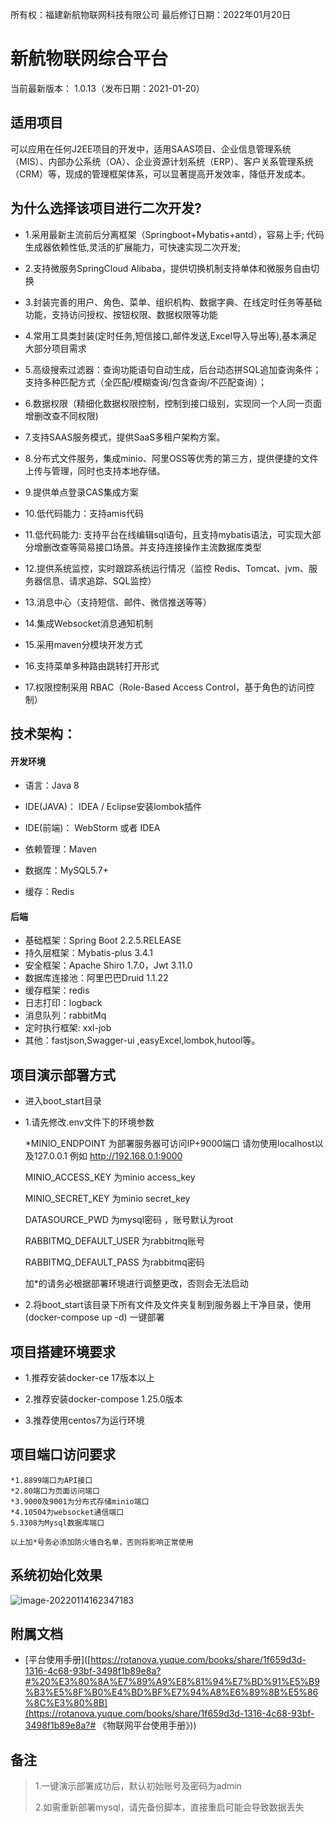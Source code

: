 所有权：福建新航物联网科技有限公司
最后修订日期：2022年01月20日



新航物联网综合平台
===============

当前最新版本： 1.0.13（发布日期：2021-01-20）






适用项目
-----------------------------------
可以应用在任何J2EE项目的开发中，适用SAAS项目、企业信息管理系统（MIS）、内部办公系统（OA）、企业资源计划系统（ERP）、客户关系管理系统（CRM）等，现成的管理框架体系，可以显著提高开发效率，降低开发成本。






为什么选择该项目进行二次开发?
-----------------------------------
* 1.采用最新主流前后分离框架（Springboot+Mybatis+antd），容易上手; 代码生成器依赖性低,灵活的扩展能力，可快速实现二次开发;

* 2.支持微服务SpringCloud Alibaba，提供切换机制支持单体和微服务自由切换

* 3.封装完善的用户、角色、菜单、组织机构、数据字典、在线定时任务等基础功能，支持访问授权、按钮权限、数据权限等功能

* 4.常用工具类封装(定时任务,短信接口,邮件发送,Excel导入导出等),基本满足大部分项目需求

* 5.高级搜索过滤器：查询功能语句自动生成，后台动态拼SQL追加查询条件；支持多种匹配方式（全匹配/模糊查询/包含查询/不匹配查询）；

* 6.数据权限（精细化数据权限控制，控制到接口级别，实现同一个人同一页面增删改查不同权限)

* 7.支持SAAS服务模式，提供SaaS多租户架构方案。

* 8.分布式文件服务，集成minio、阿里OSS等优秀的第三方，提供便捷的文件上传与管理，同时也支持本地存储。

* 9.提供单点登录CAS集成方案

* 10.低代码能力：支持amis代码

* 11.低代码能力: 支持平台在线编辑sql语句，且支持mybatis语法，可实现大部分增删改查等简易接口场景。并支持连接操作主流数据库类型

* 12.提供系统监控，实时跟踪系统运行情况（监控 Redis、Tomcat、jvm、服务器信息、请求追踪、SQL监控）

* 13.消息中心（支持短信、邮件、微信推送等等）

* 14.集成Websocket消息通知机制

* 15.采用maven分模块开发方式

* 16.支持菜单多种路由跳转打开形式

* 17.权限控制采用 RBAC（Role-Based Access Control，基于角色的访问控制）

  


技术架构：
-----------------------------------
#### 开发环境

- 语言：Java 8

- IDE(JAVA)： IDEA / Eclipse安装lombok插件 

- IDE(前端)： WebStorm 或者 IDEA

- 依赖管理：Maven

- 数据库：MySQL5.7+ 

- 缓存：Redis


#### 后端
- 基础框架：Spring Boot 2.2.5.RELEASE
- 持久层框架：Mybatis-plus 3.4.1
- 安全框架：Apache Shiro 1.7.0，Jwt 3.11.0
- 数据库连接池：阿里巴巴Druid 1.1.22
- 缓存框架：redis
- 日志打印：logback
- 消息队列：rabbitMq
- 定时执行框架: xxl-job
- 其他：fastjson,Swagger-ui ,easyExcel,lombok,hutool等。



项目演示部署方式
----

- 进入boot_start目录

- 1.请先修改.env文件下的环境参数

  *MINIO_ENDPOINT 为部署服务器可访问IP+9000端口 请勿使用localhost以及127.0.0.1 例如 http://192.168.0.1:9000
  
  MINIO_ACCESS_KEY 为minio access_key
  
  MINIO_SECRET_KEY 为minio secret_key
  
  DATASOURCE_PWD 为mysql密码 ，账号默认为root
  
  RABBITMQ_DEFAULT_USER 为rabbitmq账号
  
  RABBITMQ_DEFAULT_PASS 为rabbitmq密码
  
  加*的请务必根据部署环境进行调整更改，否则会无法启动
  
- 2.将boot_start该目录下所有文件及文件夹复制到服务器上干净目录，使用(docker-compose up -d)   一键部署

  

  



项目搭建环境要求
----

- 1.推荐安装docker-ce 17版本以上

- 2.推荐安装docker-compose 1.25.0版本

- 3.推荐使用centos7为运行环境






项目端口访问要求
----

```
*1.8899端口为API接口
*2.80端口为页面访问端口
*3.9000及9001为分布式存储minio端口 
*4.10504为websocket通信端口 
5.3308为Mysql数据库端口

以上加*号务必添加防火墙白名单，否则将影响正常使用
```





系统初始化效果
----

![image-20220114162347183](http://rn-test-face-static-test-resource.oss-cn-hangzhou.aliyuncs.com/9CA0D08D-B07B-4ae4-A58A-0A7C7B627C92.png)



附属文档
----
- [平台使用手册]([https://rotanova.yuque.com/books/share/1f659d3d-1316-4c68-93bf-3498f1b89e8a?#%20%E3%80%8A%E7%89%A9%E8%81%94%E7%BD%91%E5%B9%B3%E5%8F%B0%E4%BD%BF%E7%94%A8%E6%89%8B%E5%86%8C%E3%80%8B](https://rotanova.yuque.com/books/share/1f659d3d-1316-4c68-93bf-3498f1b89e8a?# 《物联网平台使用手册》))



备注
----

> 1.一键演示部署成功后，默认初始账号及密码为admin
>
> 2.如需重新部署mysql，请先备份脚本，直接重启可能会导致数据丢失

